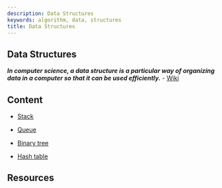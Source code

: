 ```yaml
---
description: Data Structures
keywords: algorithm, data, structures
title: Data Structures
---
```


## Data Structures

  ***In computer science, a data structure is a particular way of organizing data in a computer so that it can be used efficiently.*** - [Wiki](https://en.wikipedia.org/wiki/Data_structure)

## Content

* [Stack](/algorithm/data-structures/stack)

* [Queue](/algorithm/data-structures/queue)

* [Binary tree](/algorithm/data-structures/binary-tree)

* [Hash table](/algorithm/data-structures/hash-table)

## Resources
